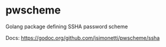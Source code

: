 # pwscheme
Golang package defining SSHA password scheme

Docs: https://godoc.org/github.com/jsimonetti/pwscheme/ssha
